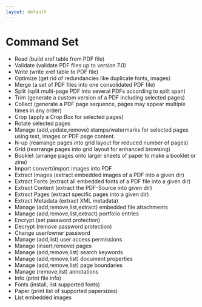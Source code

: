 ```yaml
---
layout: default
---
```


# Command Set

* Read (build xref table from PDF file)
* Validate (validate PDF files up to version 7.0)
* Write (write xref table to PDF file)
* Optimize (get rid of redundancies like duplicate fonts, images)
* Merge (a set of PDF files into one consolidated PDF file)
* Split (split multi-page PDF into several PDFs according to split span)
* Trim (generate a custom version of a PDF including selected pages)
* Collect (generate a PDF page sequence, pages may appear multiple times in any order)
* Crop (apply a Crop Box for selected pages)
* Rotate selected pages
* Manage (add,update,remove) stamps/watermarks for selected pages using text, images or PDF page content.
* N-up (rearrange pages into grid layout for reduced number of pages)
* Grid (rearrange pages into grid layout for enhanced browsing)
* Booklet (arrange pages onto larger sheets of paper to make a booklet or zine)
* Import convert/import images into PDF
* Extract Images (extract embedded images of a PDF into a given dir)
* Extract Fonts (extract all embedded fonts of a PDF file into a given dir)
* Extract Content (extract the PDF-Source into given dir)
* Extract Pages (extract specific pages into a given dir)
* Extract Metadata (extract XML metadata)
* Manage (add,remove,list,extract) embedded file attachments
* Manage (add,remove,list,extract) portfolio entries
* Encrypt (set password protection)
* Decrypt (remove password protection)
* Change user/owner password
* Manage (add,list) user access permissions
* Manage (insert,remove) pages
* Manage (add,remove,list) search keywords
* Manage (add,remove,list) document properties
* Manage (add,remove,list) page boundaries
* Manage (remove,list) annotations
* Info (print file info)
* Fonts (install, list supported fonts)
* Paper (print list of supported papersizes)
* List embedded images
